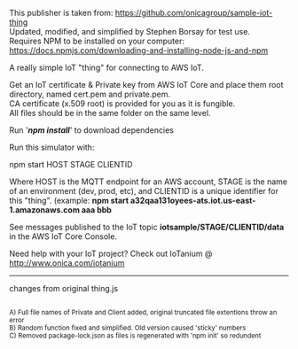 This publisher is taken from: https://github.com/onicagroup/sample-iot-thing <br/>
Updated, modified, and simplified by Stephen Borsay for test use.<br/>
Requires NPM to be installed on your computer:  https://docs.npmjs.com/downloading-and-installing-node-js-and-npm <br/>



A really simple IoT "thing" for connecting to AWS IoT.

Get an IoT certificate & Private key from AWS IoT Core and place them root directory, named cert.pem and private.pem.<br/>
CA certificate (x.509 root) is provided for you as it is fungible.<br/>
All files should be in the same folder on the same level.<br/>


Run '***npm install***' to download dependencies<br/>

Run this simulator with:<br/>

npm start HOST STAGE CLIENTID<br/>

Where HOST is the MQTT endpoint for an AWS account, STAGE is the name of an environment (dev, prod, etc), and CLIENTID is a unique identifier for this "thing".
(example: **npm start a32qaa131oyees-ats.iot.us-east-1.amazonaws.com aaa bbb**

See messages published to the IoT topic **iotsample/STAGE/CLIENTID/data** in the AWS IoT Core Console.<br/>

Need help with your IoT project? Check out IoTanium @ http://www.onica.com/iotanium <br/>

----------------------
changes from original thing.js

<sup>
<br/>
A) Full file names of Private and Client added, original truncated file extentions throw an error<br/>
B) Random function fixed and simplified.  Old version caused 'sticky' numbers<br/>
C) Removed package-lock.json as files is regenerated  with 'npm init' so redundent<br/>
</sup>


